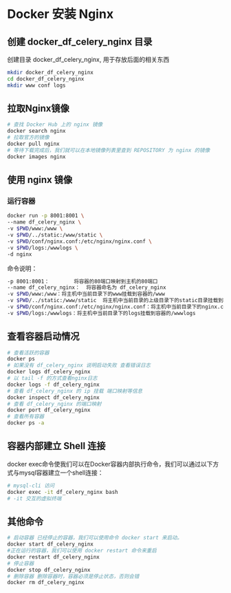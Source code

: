 # Docker 安装 Nginx

## 创建 docker_df_celery_nginx 目录

创建目录 docker_df_celery_nginx, 用于存放后面的相关东西

```sh
mkdir docker_df_celery_nginx
cd docker_df_celery_nginx
mkdir www conf logs
```

## 拉取Nginx镜像
```sh
# 查找 Docker Hub 上的 nginx 镜像
docker search nginx
# 拉取官方的镜像
docker pull nginx
# 等待下载完成后，我们就可以在本地镜像列表里查到 REPOSITORY 为 nginx 的镜像
docker images nginx
```

## 使用 nginx 镜像

### 运行容器

```sh
docker run -p 8001:8001 \
--name df_celery_nginx \
-v $PWD/www:/www \
-v $PWD/../static:/www/static \
-v $PWD/conf/nginx.conf:/etc/nginx/nginx.conf \
-v $PWD/logs:/wwwlogs \
-d nginx
```

命令说明：

```sh
-p 8001:8001：        将容器的80端口映射到主机的80端口
--name df_celery_nginx：  将容器命名为 df_celery_nginx
-v $PWD/www:/www：将主机中当前目录下的www挂载到容器的/www
-v $PWD/../static:/www/static  将主机中当前目录的上级目录下的static目录挂载到容器的/www/static
-v $PWD/conf/nginx.conf:/etc/nginx/nginx.conf：将主机中当前目录下的nginx.conf挂载到容器的/etc/nginx/nginx.conf
-v $PWD/logs:/wwwlogs：将主机中当前目录下的logs挂载到容器的/wwwlogs
```

## 查看容器启动情况

```sh
# 查看活跃的容器
docker ps
# 如果没有 df_celery_nginx 说明启动失败 查看错误日志
docker logs df_celery_nginx
# 以 tail -f 的方式查看nginx日志
docker logs -f df_celery_nginx
# 查看 df_celery_nginx 的 ip 挂载 端口映射等信息
docker inspect df_celery_nginx
# 查看 df_celery_nginx 的端口映射
docker port df_celery_nginx
# 查看所有容器
docker ps -a
```

## 容器内部建立 Shell 连接

docker exec命令使我们可以在Docker容器内部执行命令，我们可以通过以下方式与mysql容器建立一个shell连接：

```sh
# mysql-cli 访问
docker exec -it df_celery_nginx bash
# -it 交互的虚拟终端
```

## 其他命令

```sh
# 启动容器 已经停止的容器，我们可以使用命令 docker start 来启动。
docker start df_celery_nginx
#正在运行的容器，我们可以使用 docker restart 命令来重启
docker restart df_celery_nginx
# 停止容器
docker stop df_celery_nginx
# 删除容器 删除容器时，容器必须是停止状态，否则会错
docker rm df_celery_nginx
```

